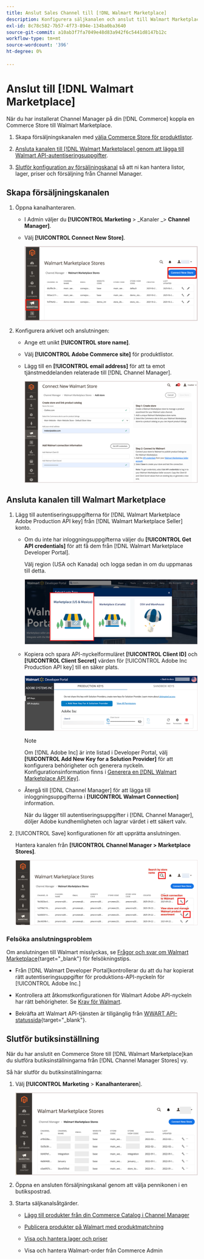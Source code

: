```yaml
---
title: Anslut Sales Channel till [!DNL Walmart Marketplace]
description: Konfigurera säljkanalen och anslut till Walmart Marketplace.
exl-id: 8c78c582-7b57-4f73-894e-134ba0ba3640
source-git-commit: a10ab3f7fa7049e48d83a942f6c5441d8147b12c
workflow-type: tm+mt
source-wordcount: '396'
ht-degree: 0%

---
```



# Anslut till [!DNL Walmart Marketplace]

När du har installerat Channel Manager på din [!DNL Commerce] koppla en Commerce Store till Walmart Marketplace.

1. Skapa försäljningskanalen med [välja Commerce Store för produktlistor](#select-the-commerce-store-for-the-sales-channel).

1. [Ansluta kanalen till [!DNL Walmart Marketplace] genom att lägga till Walmart API-autentiseringsuppgifter](#connect-the-channel-to-walmart-marketplace).

1. [Slutför konfiguration av försäljningskanal](#complete-store-setup) så att ni kan hantera listor, lager, priser och försäljning från Channel Manager.

## Skapa försäljningskanalen

1. Öppna kanalhanteraren.

   - I Admin väljer du **[!UICONTROL Marketing** > _Kanaler _> **Channel Manager]**.

   - Välj **[!UICONTROL Connect New Store]**.

      ![Anslut Commerce Store till [!DNL Walmart Marketplace] från [!DNL Channel Manager]](assets/connect-commerce-store-to-marketplace.png)


1. Konfigurera arkivet och anslutningen:

   - Ange ett unikt **[!UICONTROL store name]**.

   - Välj **[!UICONTROL Adobe Commerce site]** för produktlistor.

   - Lägg till en **[!UICONTROL email address]** för att ta emot tjänstmeddelanden relaterade till [!DNL Channel Manager].

      ![Konfigurera anslutning mellan Commerce och [!DNL Walmart Marketplace] från [!DNL Channel Manager]](assets/configure-commerce-to-marketplace-connection.png)

## Ansluta kanalen till Walmart Marketplace

1. Lägg till autentiseringsuppgifterna för [!DNL Walmart Marketplace Adobe Production API key] från [!DNL Walmart Marketplace Seller] konto.

   - Om du inte har inloggningsuppgifterna väljer du **[!UICONTROL Get API credentials]** för att få dem från [!DNL Walmart Marketplace Developer Portal].

      Välj region (USA och Kanada) och logga sedan in om du uppmanas till detta.

      ![[!DNL Walmart Marketplace] kontoinloggning](assets/walmart-marketplace-login-page.png)

   - Kopiera och spara API-nyckelformuläret **[!UICONTROL Client ID]** och **[!UICONTROL Client Secret]** värden för [!UICONTROL Adobe Inc Production API key] till en säker plats.

      ![[!DNL Walmart Marketplace API key] konfigurationssida](assets/walmart-api-key-management-form.png)

      >[!NOTE]
      >
      >Om [!DNL Adobe Inc] är inte listad i Developer Portal, välj **[!UICONTROL Add New Key for a Solution Provider]** för att konfigurera behörigheter och generera nyckeln. Konfigurationsinformation finns i [Generera en [!DNL Walmart Marketplace API Key]](walmart-prerequisites.md#generate-a-walmart-marketplace-api-key).

   - Återgå till [!DNL Channel Manager] för att lägga till inloggningsuppgifterna i **[!UICONTROL Walmart Connection]** information.

      När du lägger till autentiseringsuppgifter i [!DNL Channel Manager], döljer Adobe kundhemligheten och lagrar värdet i ett säkert valv.

1. [!UICONTROL Save] konfigurationen för att upprätta anslutningen.

   Hantera kanalen från **[!UICONTROL Channel Manager > Marketplace Stores]**.

   ![[!DNL Walmart Marketplace API key] konfigurationssida](assets/manage-connected-stores.png)


### Felsöka anslutningsproblem

Om anslutningen till Walmart misslyckas, se [Frågor och svar om Walmart Marketplace](https://developer.walmart.com/faq/us/faq-auth/){target=&quot;_blank&quot;} för felsökningstips.

- Från [!DNL Walmart Developer Portal]kontrollerar du att du har kopierat rätt autentiseringsuppgifter för produktions-API-nyckeln för [!UICONTROL Adobe Inc.]

- Kontrollera att åtkomstkonfigurationen för Walmart Adobe API-nyckeln har rätt behörigheter. Se [Krav för Walmart](walmart-prerequisites.md##generate-a-walmart-marketplace-api-key).

- Bekräfta att Walmart API-tjänsten är tillgänglig från [WWART API-statussida](https://developer.walmart.com/us/whats-new/new-api-status-information-now-available/){target=&quot;_blank&quot;}.

## Slutför butiksinställning

När du har anslutit en Commerce Store till [!DNL Walmart Marketplace]kan du slutföra butiksinställningarna från [!DNL Channel Manager Stores] vy.

Så här slutför du butiksinställningarna:

1. Välj **[!UICONTROL Marketing** > **Kanalhanteraren**].

   ![[!DNL Walmart Marketplace API key] konfigurationssida](assets/connect-commerce-store-config.png)

1. Öppna en ansluten försäljningskanal genom att välja pennikonen i en butikspostrad.

1. Starta säljkanalsåtgärder.

   - [Lägg till produkter från din Commerce Catalog i Channel Manager](add-products-to-connected-channel.md)

   - [Publicera produkter på Walmart med produktmatchning](publish-listings-to-marketplace.md)

   - [Visa och hantera lager och priser](inventory-and-price-updates.md)

   - Visa och hantera Walmart-order från Commerce Admin
